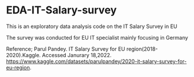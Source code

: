 # EDA-IT-Salary-survey
This is an exploratory data analysis code on the IT Salary Survey in EU

The survey was conducted for EU IT specialist mainly focusing in Germany

Reference;
Parul Pandey. IT Salary Survey for EU region(2018-2020).Kaggle. Accessed Janurary 18,2022. https://www.kaggle.com/datasets/parulpandey/2020-it-salary-survey-for-eu-region.
